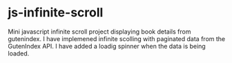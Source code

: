 # js-infinite-scroll
Mini javascript infinite scroll project displaying book details from gutenindex.
I have implemened infinite scolling with paginated data from the GutenIndex API.
I have added a loadig spinner when the data is being loaded. 

